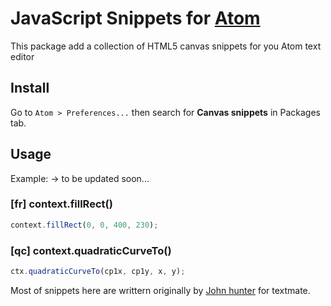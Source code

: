# JavaScript Snippets for [Atom](http://atom.io)

This package add a collection of HTML5 canvas snippets for you Atom text editor  

## Install

Go to `Atom > Preferences...` then search for **Canvas snippets** in Packages tab.

## Usage

Example:
-> to be updated soon...

### [fr] context.fillRect()

```javascript
context.fillRect(0, 0, 400, 230);
```
### [qc] context.quadraticCurveTo()

```javascript
ctx.quadraticCurveTo(cp1x, cp1y, x, y);
```


Most of snippets here are writtern originally by [John hunter](https://github.com/johnhunter/JavaScriptCanvas.tmbundle) for textmate.
